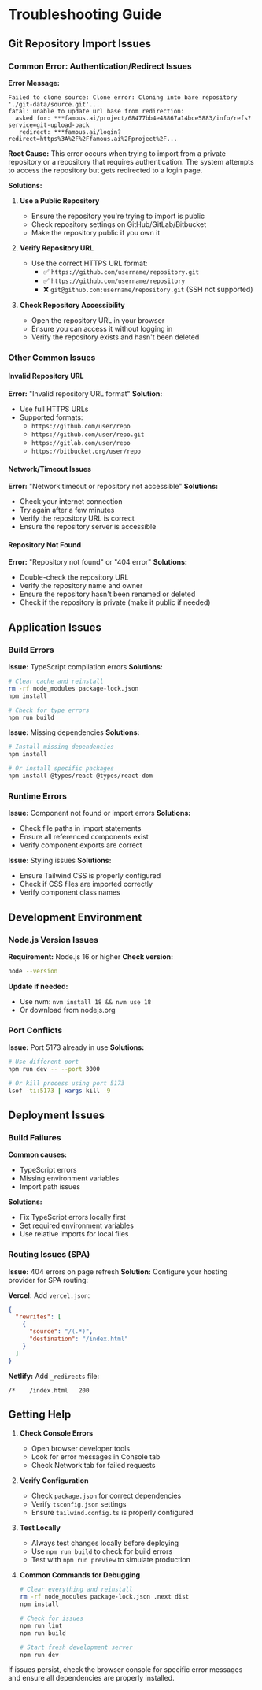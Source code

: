 # Troubleshooting Guide

## Git Repository Import Issues

### Common Error: Authentication/Redirect Issues

**Error Message:**
```
Failed to clone source: Clone error: Cloning into bare repository './git-data/source.git'...
fatal: unable to update url base from redirection:
  asked for: ***famous.ai/project/68477bb4e48867a14bce5883/info/refs?service=git-upload-pack
   redirect: ***famous.ai/login?redirect=https%3A%2F%2Ffamous.ai%2Fproject%2F...
```

**Root Cause:**
This error occurs when trying to import from a private repository or a repository that requires authentication. The system attempts to access the repository but gets redirected to a login page.

**Solutions:**

1. **Use a Public Repository**
   - Ensure the repository you're trying to import is public
   - Check repository settings on GitHub/GitLab/Bitbucket
   - Make the repository public if you own it

2. **Verify Repository URL**
   - Use the correct HTTPS URL format:
     - ✅ `https://github.com/username/repository.git`
     - ✅ `https://github.com/username/repository`
     - ❌ `git@github.com:username/repository.git` (SSH not supported)

3. **Check Repository Accessibility**
   - Open the repository URL in your browser
   - Ensure you can access it without logging in
   - Verify the repository exists and hasn't been deleted

### Other Common Issues

#### Invalid Repository URL
**Error:** "Invalid repository URL format"
**Solution:**
- Use full HTTPS URLs
- Supported formats:
  - `https://github.com/user/repo`
  - `https://github.com/user/repo.git`
  - `https://gitlab.com/user/repo`
  - `https://bitbucket.org/user/repo`

#### Network/Timeout Issues
**Error:** "Network timeout or repository not accessible"
**Solutions:**
- Check your internet connection
- Try again after a few minutes
- Verify the repository URL is correct
- Ensure the repository server is accessible

#### Repository Not Found
**Error:** "Repository not found" or "404 error"
**Solutions:**
- Double-check the repository URL
- Verify the repository name and owner
- Ensure the repository hasn't been renamed or deleted
- Check if the repository is private (make it public if needed)

## Application Issues

### Build Errors

**Issue:** TypeScript compilation errors
**Solutions:**
```bash
# Clear cache and reinstall
rm -rf node_modules package-lock.json
npm install

# Check for type errors
npm run build
```

**Issue:** Missing dependencies
**Solutions:**
```bash
# Install missing dependencies
npm install

# Or install specific packages
npm install @types/react @types/react-dom
```

### Runtime Errors

**Issue:** Component not found or import errors
**Solutions:**
- Check file paths in import statements
- Ensure all referenced components exist
- Verify component exports are correct

**Issue:** Styling issues
**Solutions:**
- Ensure Tailwind CSS is properly configured
- Check if CSS files are imported correctly
- Verify component class names

## Development Environment

### Node.js Version Issues
**Requirement:** Node.js 16 or higher
**Check version:**
```bash
node --version
```
**Update if needed:**
- Use nvm: `nvm install 18 && nvm use 18`
- Or download from nodejs.org

### Port Conflicts
**Issue:** Port 5173 already in use
**Solutions:**
```bash
# Use different port
npm run dev -- --port 3000

# Or kill process using port 5173
lsof -ti:5173 | xargs kill -9
```

## Deployment Issues

### Build Failures
**Common causes:**
- TypeScript errors
- Missing environment variables
- Import path issues

**Solutions:**
- Fix TypeScript errors locally first
- Set required environment variables
- Use relative imports for local files

### Routing Issues (SPA)
**Issue:** 404 errors on page refresh
**Solution:** Configure your hosting provider for SPA routing:

**Vercel:** Add `vercel.json`:
```json
{
  "rewrites": [
    {
      "source": "/(.*)",
      "destination": "/index.html"
    }
  ]
}
```

**Netlify:** Add `_redirects` file:
```
/*    /index.html   200
```

## Getting Help

1. **Check Console Errors**
   - Open browser developer tools
   - Look for error messages in Console tab
   - Check Network tab for failed requests

2. **Verify Configuration**
   - Check `package.json` for correct dependencies
   - Verify `tsconfig.json` settings
   - Ensure `tailwind.config.ts` is properly configured

3. **Test Locally**
   - Always test changes locally before deploying
   - Use `npm run build` to check for build errors
   - Test with `npm run preview` to simulate production

4. **Common Commands for Debugging**
   ```bash
   # Clear everything and reinstall
   rm -rf node_modules package-lock.json .next dist
   npm install
   
   # Check for issues
   npm run lint
   npm run build
   
   # Start fresh development server
   npm run dev
   ```

If issues persist, check the browser console for specific error messages and ensure all dependencies are properly installed.